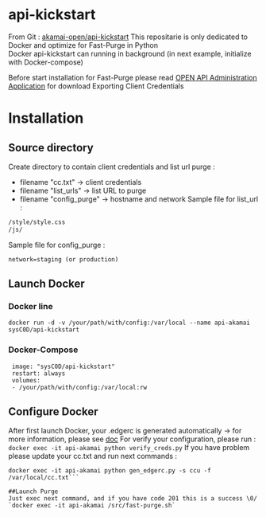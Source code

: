 api-kickstart
=============

From Git : [akamai-open/api-kickstart](https://github.com/akamai-open/api-kickstart) 
This repositarie is only dedicated to Docker and optimize for Fast-Purge in Python  
Docker api-kickstart can running in background (in next example, initialize with Docker-compose)

Before start installation for Fast-Purge please read [OPEN API Administration Application](https://developer.akamai.com/introduction/Luna_Setup.html) for download Exporting Client Credentials

# Installation
## Source directory
Create directory to contain client credentials and list url purge :
 - filename "cc.txt" ->  client credentials
 - filename "list_urls" -> list URL to purge
 - filename "config_purge" -> hostname and network 
Sample file for list_url :
```/index.html
/style/style.css
/js/
```
Sample file for config_purge :
```hostname=your.hostname.com
network=staging (or production)
```

## Launch Docker
### Docker line
`docker run -d -v /your/path/with/config:/var/local --name api-akamai sysC0D/api-kickstart`   

### Docker-Compose 
```api-akamai:
 image: "sysC0D/api-kickstart"
 restart: always
 volumes:
 - /your/path/with/config:/var/local:rw
```

## Configure Docker
After first launch Docker, your .edgerc is generated automatically -> for more information, please see [doc](https://developer.akamai.com/introduction/Conf_Client.html)
For verify your configuration, please run :
`docker exec -it api-akamai python verify_creds.py`
If you have problem please update your cc.txt and run next commands :
```docker exec -it api-akamai python gen_edgerc.py -s default -f /var/local/cc.txt
docker exec -it api-akamai python gen_edgerc.py -s ccu -f /var/local/cc.txt```

##Launch Purge
Just exec next command, and if you have code 201 this is a success \0/
`docker exec -it api-akamai /src/fast-purge.sh`
